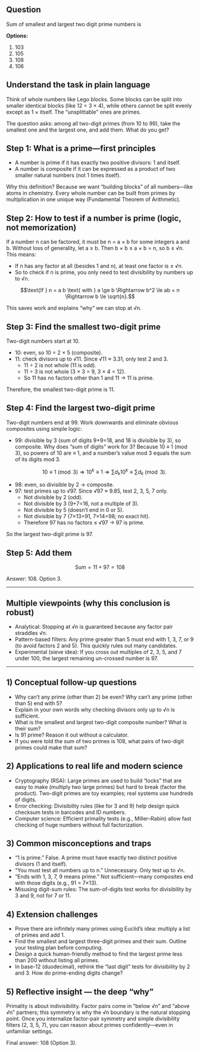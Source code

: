 ## Question

Sum of smallest and largest two digit prime
numbers is

**Options:**

1. 103
2. 105
3. 108
4. 106

## Understand the task in plain language
Think of whole numbers like Lego blocks. Some blocks can be split into smaller identical blocks (like 12 = 3 × 4), while others cannot be split evenly except as 1 × itself. The “unsplittable” ones are primes.

The question asks: among all two-digit primes (from 10 to 99), take the smallest one and the largest one, and add them. What do you get?

## Step 1: What is a prime—first principles
- A number is prime if it has exactly two positive divisors: 1 and itself.
- A number is composite if it can be expressed as a product of two smaller natural numbers (not 1 times itself).

Why this definition? Because we want “building blocks” of all numbers—like atoms in chemistry. Every whole number can be built from primes by multiplication in one unique way (Fundamental Theorem of Arithmetic).

## Step 2: How to test if a number is prime (logic, not memorization)
If a number n can be factored, it must be n = a × b for some integers a and b. Without loss of generality, let a ≥ b. Then b × b ≤ a × b = n, so b ≤ √n. This means:
- If n has any factor at all (besides 1 and n), at least one factor is ≤ √n.
- So to check if n is prime, you only need to test divisibility by numbers up to √n.

```math
\text{If } n = a b \text{ with } a \ge b \Rightarrow b^2 \le ab = n \Rightarrow b \le \sqrt{n}.
```

This saves work and explains “why” we can stop at √n.

## Step 3: Find the smallest two-digit prime
Two-digit numbers start at 10.

- 10: even, so 10 = 2 × 5 (composite).
- 11: check divisors up to √11. Since √11 ≈ 3.31, only test 2 and 3.
  - 11 ÷ 2 is not whole (11 is odd).
  - 11 ÷ 3 is not whole (3 × 3 = 9, 3 × 4 = 12).
  - So 11 has no factors other than 1 and 11 → 11 is prime.

Therefore, the smallest two-digit prime is 11.

## Step 4: Find the largest two-digit prime
Two-digit numbers end at 99. Work downwards and eliminate obvious composites using simple logic:
- 99: divisible by 3 (sum of digits 9+9=18, and 18 is divisible by 3), so composite.
  Why does “sum of digits” work for 3? Because 10 ≡ 1 (mod 3), so powers of 10 are ≡ 1, and a number’s value mod 3 equals the sum of its digits mod 3.
  ```math
  10 \equiv 1 \pmod{3} \Rightarrow 10^k \equiv 1 \Rightarrow \sum d_k 10^k \equiv \sum d_k \pmod{3}.
  ```
- 98: even, so divisible by 2 → composite.
- 97: test primes up to √97. Since √97 ≈ 9.85, test 2, 3, 5, 7 only.
  - Not divisible by 2 (odd).
  - Not divisible by 3 (9+7=16, not a multiple of 3).
  - Not divisible by 5 (doesn’t end in 0 or 5).
  - Not divisible by 7 (7×13=91, 7×14=98; no exact hit).
  - Therefore 97 has no factors ≤ √97 → 97 is prime.

So the largest two-digit prime is 97.

## Step 5: Add them
```math
\text{Sum} = 11 + 97 = 108
```

Answer: 108. Option 3.

---

## Multiple viewpoints (why this conclusion is robust)
- Analytical: Stopping at √n is guaranteed because any factor pair straddles √n.
- Pattern-based filters: Any prime greater than 5 must end with 1, 3, 7, or 9 (to avoid factors 2 and 5). This quickly rules out many candidates.
- Experimental (sieve idea): If you cross out multiples of 2, 3, 5, and 7 under 100, the largest remaining un-crossed number is 97.

---

## 1) Conceptual follow-up questions
- Why can’t any prime (other than 2) be even? Why can’t any prime (other than 5) end with 5?
- Explain in your own words why checking divisors only up to √n is sufficient.
- What is the smallest and largest two-digit composite number? What is their sum?
- Is 91 prime? Reason it out without a calculator.
- If you were told the sum of two primes is 108, what pairs of two-digit primes could make that sum?

## 2) Applications to real life and modern science
- Cryptography (RSA): Large primes are used to build “locks” that are easy to make (multiply two large primes) but hard to break (factor the product). Two-digit primes are toy examples; real systems use hundreds of digits.
- Error checking: Divisibility rules (like for 3 and 9) help design quick checksum tests in barcodes and ID numbers.
- Computer science: Efficient primality tests (e.g., Miller–Rabin) allow fast checking of huge numbers without full factorization.

## 3) Common misconceptions and traps
- “1 is prime.” False. A prime must have exactly two distinct positive divisors (1 and itself).
- “You must test all numbers up to n.” Unnecessary. Only test up to √n.
- “Ends with 1, 3, 7, 9 means prime.” Not sufficient—many composites end with those digits (e.g., 91 = 7×13).
- Misusing digit-sum rules: The sum-of-digits test works for divisibility by 3 and 9, not for 7 or 11.

## 4) Extension challenges
- Prove there are infinitely many primes using Euclid’s idea: multiply a list of primes and add 1.
- Find the smallest and largest three-digit primes and their sum. Outline your testing plan before computing.
- Design a quick human-friendly method to find the largest prime less than 200 without listing all primes.
- In base-12 (duodecimal), rethink the “last digit” tests for divisibility by 2 and 3. How do prime-ending digits change?

## 5) Reflective insight — the deep “why”
Primality is about indivisibility. Factor pairs come in “below √n” and “above √n” partners; this symmetry is why the √n boundary is the natural stopping point. Once you internalize factor-pair symmetry and simple divisibility filters (2, 3, 5, 7), you can reason about primes confidently—even in unfamiliar settings.

Final answer: 108 (Option 3).